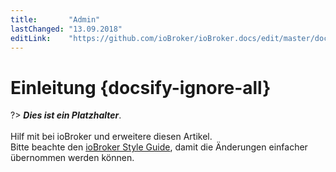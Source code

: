 ```yaml
---
title:       "Admin"
lastChanged: "13.09.2018"
editLink:    "https://github.com/ioBroker/ioBroker.docs/edit/master/docs/admin/README.md"
---
```


# Einleitung {docsify-ignore-all}

?> ***Dies ist ein Platzhalter***. 
   <br><br>
   Hilf mit bei ioBroker und erweitere diesen Artikel.  
   Bitte beachte den [ioBroker Style Guide](appendix/style_guide), 
   damit die Änderungen einfacher übernommen werden können.

